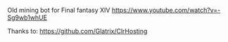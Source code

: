 Old mining bot for Final fantasy XIV
https://www.youtube.com/watch?v=-Sg9wb1whUE

Thanks to: https://github.com/Glatrix/ClrHosting
